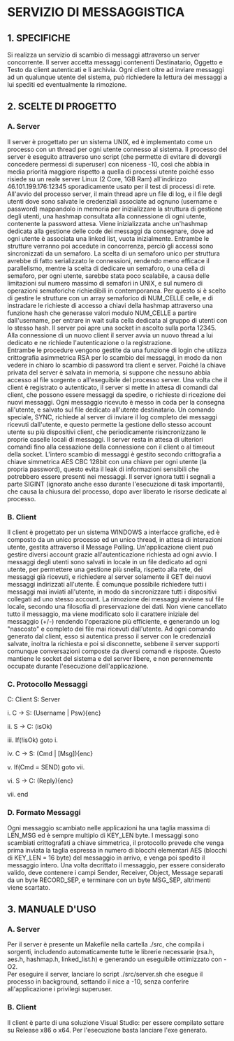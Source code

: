 # SERVIZIO DI MESSAGGISTICA
## 1.	SPECIFICHE
Si realizza un servizio di scambio di messaggi attraverso un server concorrente. 
Il server accetta messaggi contenenti Destinatario, Oggetto e Testo da client 
autenticati e li archivia. Ogni client oltre ad inviare messaggi ad un qualunque utente 
del sistema, può richiedere la lettura dei messaggi a lui spediti ed eventualmente la 
rimozione. 
## 2.	SCELTE DI PROGETTO 

### A.	Server
Il server è progettato per un sistema UNIX, ed è implementato come un 
processo con un thread per ogni utente connesso al sistema. Il processo del 
server è eseguito attraverso uno script (che permette di evitare di dovergli 
concedere permessi di superuser) con niceness -10, così che abbia in media 
priorità maggiore rispetto a quella di processi utente poiché esso risiede su 
un reale server Linux (2 Core, 1GB Ram) all'indirizzo 46.101.199.176:12345 
sporadicamente usato per il test di processi di rete. All'avvio del processo 
server, il main thread apre un file di log, e il file degli utenti dove sono 
salvate le credenziali associate ad ognuno (username e password) 
mappandolo in memoria per inizializzare la struttura di gestione degli utenti, 
una hashmap consultata alla connessione di ogni utente, contenente la 
password attesa. Viene inizializzata anche un'hashmap dedicata alla gestione 
delle code dei messaggi da consegnare, dove ad ogni utente è associata una 
linked list, vuota inizialmente. Entrambe le strutture verranno poi accedute 
in concorrenza, perciò gli accessi sono sincronizzati da un semaforo. La 
scelta di un semaforo unico per struttura avrebbe di fatto serializzato le 
connessioni, rendendo meno efficace il parallelismo, mentre la scelta di 
dedicare un semaforo, o una cella di semaforo, per ogni utente, sarebbe stata 
poco scalabile, a causa delle limitazioni sul numero massimo di semafori in 
UNIX, e sul numero di operazioni semaforiche richiedibili in contemporanea. 
Per questo si è scelto di gestire le strutture con un array semaforico di 
NUM_CELLE celle, e di instradare le richieste di accesso a chiavi della 
hashmap attraverso una funzione hash che generasse valori modulo 
NUM_CELLE a partire dall'username, per entrare in wait sulla cella dedicata 
al gruppo di utenti con lo stesso hash. Il server poi apre una socket in ascolto 
sulla porta 12345. Alla connessione di un nuovo client il server avvia un 
nuovo thread a lui dedicato e ne richiede l'autenticazione o la registrazione.  
Entrambe le procedure vengono gestite da una funzione di login che utilizza 
crittografia asimmetrica RSA per lo scambio dei messaggi, in modo da non 
vedere in chiaro lo scambio di password tra client e server. Poiché la chiave 
privata del server è salvata in memoria, si suppone che nessuno abbia 
accesso al file sorgente o all'eseguibile del processo server. Una volta che il 
client è registrato o autenticato, il server si mette in attesa di comandi dal 
client, che possono essere messaggi da spedire, o richieste di ricezione dei 
nuovi messaggi. Ogni messaggio ricevuto è messo in coda per la consegna 
all'utente, e salvato sul file dedicato all'utente destinatario. Un comando 
speciale, SYNC, richiede al server di inviare il log completo dei messaggi 
ricevuti dall'utente, e questo permette la gestione dello stesso account utente 
su più dispositivi client, che periodicamente risincronizzano le proprie 
caselle locali di messaggi. Il server resta in attesa di ulteriori comandi fino 
alla cessazione della connessione con il client o al timeout della socket. 
L'intero scambio di messaggi è gestito secondo crittografia a chiave 
simmetrica AES CBC 128bit con una chiave per ogni utente (la propria 
password), questo evita il leak di informazioni sensibili che potrebbero 
essere presenti nei messaggi. Il server ignora tutti i segnali a parte SIGINT 
(ignorato anche esso durante l'esecuzione di task importanti), che causa la 
chiusura del processo, dopo aver liberato le risorse dedicate al processo.


### B.	Client
Il client è progettato per un sistema WINDOWS a interfacce grafiche, ed è 
composto da un unico processo ed un unico thread, in attesa di interazioni 
utente, gestita attraverso il Message Polling. Un'applicazione client può 
gestire diversi account grazie all'autenticazione richiesta ad ogni avvio. I 
messaggi degli utenti sono salvati in locale in un file dedicato ad ogni utente, 
per permettere una gestione più snella, rispetto alla rete, dei messaggi già 
ricevuti, e richiedere al server solamente il GET dei nuovi messaggi 
indirizzati all'utente. È comunque possibile richiedere tutti i messaggi mai 
inviati all'utente, in modo da sincronizzare tutti i dispositivi collegati ad uno 
stesso account. La rimozione dei messaggi avviene sul file locale, secondo 
una filosofia di preservazione dei dati. Non viene cancellato tutto il 
messaggio, ma viene modificato solo il carattere iniziale del messaggio (+/-) 
rendendo l'operazione più efficiente, e generando un log "nascosto" e 
completo dei file mai ricevuti dall'utente. Ad ogni comando generato dal 
client, esso si autentica presso il server con le credenziali salvate, inoltra la 
richiesta e poi si disconnette, sebbene il server supporti comunque 
conversazioni composte da diversi comandi e risposte. Questo mantiene le 
socket del sistema e del server libere, e non perennemente occupate durante 
l'esecuzione dell'applicazione. 





### C.	Protocollo Messaggi
C: Client
S: Server

i.    C -> S: (Username | Psw){enc}

ii.	  S -> C: (isOk)

iii.	  If(!isOk) goto i.

iv.	  C -> S: (Cmd | [Msg]){enc}

v.	  If(Cmd = SEND) goto vii.

vi.	  S -> C: (Reply){enc}

vii.	  end


### D.	Formato Messaggi
Ogni messaggio scambiato nelle applicazioni ha una taglia massima di 
LEN_MSG ed è sempre multiplo di KEY_LEN byte. I messaggi sono scambiati 
crittografati a chiave simmetrica, il protocollo prevede che venga prima 
inviata la taglia espressa in numero di blocchi elementari AES (blocchi di 
KEY_LEN = 16 byte) del messaggio in arrivo, e venga poi spedito il messaggio 
intero. Una volta decrittato il messaggio, per essere considerato valido, deve 
contenere i campi Sender, Receiver, Object, Message separati da un byte 
RECORD_SEP, e terminare con un byte MSG_SEP, altrimenti viene scartato.
## 3.	MANUALE D'USO 

### A.	Server
Per il server è presente un Makefile nella cartella ./src, che compila i 
sorgenti, includendo automaticamente tutte le librerie necessarie (rsa.h, 
aes.h, hashmap.h, linked_list.h) e generando un eseguibile ottimizzato con -
O2.  
Per eseguire il server, lanciare lo script ./src/server.sh che esegue il 
processo in background, settando il nice a -10, senza conferire 
all'applicazione i privilegi superuser.

### B.	Client
Il client è parte di una soluzione Visual Studio: per essere compilato settare 
su Release x86 o x64. Per l'esecuzione basta lanciare l'exe generato.
